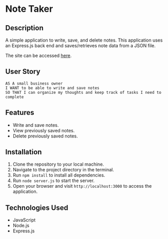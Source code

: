 # Note Taker

## Description
A simple application to write, save, and delete notes. This application uses an Express.js back end and saves/retrieves note data from a JSON file.

The site can be accessed [here](https://github.com/jonesmatr/Note-Taker.git).

## User Story
```
AS A small business owner
I WANT to be able to write and save notes
SO THAT I can organize my thoughts and keep track of tasks I need to complete
```

## Features

- Write and save notes.
- View previously saved notes.
- Delete previously saved notes.

## Installation

1. Clone the repository to your local machine.
2. Navigate to the project directory in the terminal.
3. Run `npm install` to install all dependencies.
4. Run `node server.js` to start the server.
5. Open your browser and visit `http://localhost:3000` to access the application.

## Technologies Used

- JavaScript
- Node.js
- Express.js
